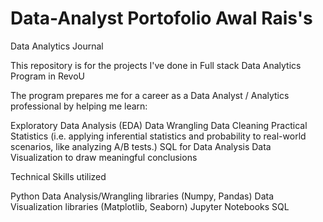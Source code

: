 # Data-Analyst Portofolio Awal Rais's

Data Analytics Journal

This repository is for the projects I've done in Full stack Data Analytics Program in RevoU

The program prepares me for a career as a Data Analyst / Analytics professional by helping me learn:

Exploratory Data Analysis (EDA)
Data Wrangling
Data Cleaning
Practical Statistics (i.e. applying inferential statistics and probability to real-world scenarios, like analyzing A/B tests.)
SQL for Data Analysis
Data Visualization to draw meaningful conclusions

Technical Skills utilized

Python
Data Analysis/Wrangling libraries (Numpy, Pandas)
Data Visualization libraries (Matplotlib, Seaborn)
Jupyter Notebooks
SQL
